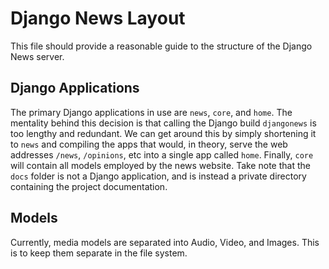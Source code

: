 # Django News Layout

This file should provide a reasonable guide to the structure of the Django News
server.

## Django Applications

The primary Django applications in use are `news`, `core`, and `home`. The 
mentality behind this decision is that calling the Django build `djangonews` is
too lengthy and redundant. We can get around this by simply shortening it to 
`news` and compiling the apps that would, in theory, serve the web addresses
`/news`, `/opinions`, etc into a single app called `home`. Finally, `core` will
contain all models employed by the news website. Take note that the `docs` 
folder is not a Django application, and is instead a private directory 
containing the project documentation.

## Models

Currently, media models are separated into Audio, Video, and Images. This is to
keep them separate in the file system.
